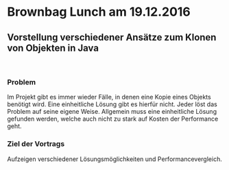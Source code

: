 <h1>Brownbag Lunch am 19.12.2016</h1>
<h2>Vorstellung verschiedener Ansätze zum Klonen von Objekten in Java</h2>
<br />
<h3>Problem</h3>
<p>Im Projekt gibt es immer wieder Fälle, in denen eine Kopie eines Objekts benötigt wird. Eine einheitliche Lösung gibt es hierfür nicht. Jeder löst das Problem auf seine eigene Weise.
Allgemein muss eine einheitliche Lösung gefunden werden, welche auch nicht zu stark auf Kosten der Performance geht.</p>

<h3>Ziel der Vortrags</h3>
<p>Aufzeigen verschiedener Lösungsmöglichkeiten und Performancevergleich.</p>